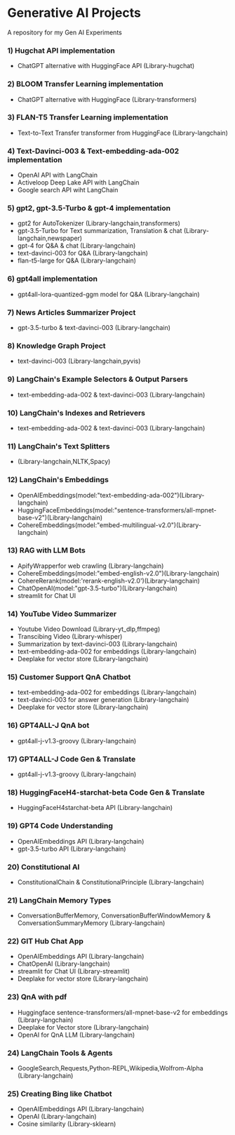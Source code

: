 # Generative AI Projects
A repository for my Gen AI Experiments

### 1) Hugchat API implementation
  - ChatGPT alternative with HuggingFace API (Library-hugchat)

### 2) BLOOM Transfer Learning implementation
  - ChatGPT alternative with HuggingFace (Library-transformers)

### 3) FLAN-T5 Transfer Learning implementation
  - Text-to-Text Transfer transformer from HuggingFace (Library-langchain)

### 4) Text-Davinci-003 & Text-embedding-ada-002 implementation
  - OpenAI API with LangChain
  - Activeloop Deep Lake API with LangChain
  - Google search API wiht LangChain

### 5) gpt2, gpt-3.5-Turbo & gpt-4 implementation
  - gpt2 for AutoTokenizer (Library-langchain,transformers)
  - gpt-3.5-Turbo for Text summarization, Translation & chat (Library-langchain,newspaper)
  - gpt-4 for Q&A & chat (Library-langchain)
  - text-davinci-003 for Q&A (Library-langchain)
  - flan-t5-large for Q&A (Library-langchain)
    
### 6) gpt4all implementation
  - gpt4all-lora-quantized-ggm model for Q&A (Library-langchain)

### 7) News Articles Summarizer Project
  - gpt-3.5-turbo & text-davinci-003 (Library-langchain)

### 8) Knowledge Graph Project
  - text-davinci-003 (Library-langchain,pyvis)

### 9) LangChain's Example Selectors & Output Parsers
  - text-embedding-ada-002 & text-davinci-003 (Library-langchain)

### 10) LangChain's Indexes and Retrievers
  - text-embedding-ada-002 & text-davinci-003 (Library-langchain)

### 11) LangChain's Text Splitters
  - (Library-langchain,NLTK,Spacy)

### 12) LangChain's Embeddings
  - OpenAIEmbeddings(model:"text-embedding-ada-002")(Library-langchain)
  - HuggingFaceEmbeddings(model:"sentence-transformers/all-mpnet-base-v2")(Library-langchain)
  - CohereEmbeddings(model:"embed-multilingual-v2.0")(Library-langchain)

### 13) RAG with LLM Bots
  - ApifyWrapperfor web crawling (Library-langchain)
  - CohereEmbeddings(model:"embed-english-v2.0")(Library-langchain)
  - CohereRerank(model:'rerank-english-v2.0')(Library-langchain)
  - ChatOpenAI(model:"gpt-3.5-turbo")(Library-langchain)
  - streamlit for Chat UI

### 14) YouTube Video Summarizer 
  - Youtube Video Download (Library-yt_dlp,ffmpeg)
  - Transcibing Video (Library-whisper)
  - Summarization by text-davinci-003 (Library-langchain)
  - text-embedding-ada-002 for embeddings (Library-langchain)
  - Deeplake for vector store (Library-langchain)

### 15) Customer Support QnA Chatbot
  - text-embedding-ada-002 for embeddings (Library-langchain)
  - text-davinci-003 for answer generation (Library-langchain)
  - Deeplake for vector store (Library-langchain)

### 16) GPT4ALL-J QnA bot
  - gpt4all-j-v1.3-groovy (Library-langchain)

### 17) GPT4ALL-J Code Gen & Translate
  - gpt4all-j-v1.3-groovy (Library-langchain)

### 18) HuggingFaceH4-starchat-beta Code Gen & Translate
  - HuggingFaceH4starchat-beta API (Library-langchain)

### 19) GPT4 Code Understanding
  - OpenAIEmbeddings API (Library-langchain)
  - gpt-3.5-turbo API (Library-langchain)

### 20) Constitutional AI
  - ConstitutionalChain & ConstitutionalPrinciple (Library-langchain)

### 21) LangChain Memory Types
  - ConversationBufferMemory, ConversationBufferWindowMemory & ConversationSummaryMemory (Library-langchain)

### 22) GIT Hub Chat App
  - OpenAIEmbeddings API (Library-langchain)
  - ChatOpenAI (Library-langchain)
  - streamlit for Chat UI (Library-streamlit)
  - Deeplake for vector store (Library-langchain)

### 23) QnA with pdf
  - Huggingface sentence-transformers/all-mpnet-base-v2 for embeddings (Library-langchain)
  - Deeplake for Vector store (Library-langchain)
  - OpenAI for QnA LLM (Library-langchain)

### 24) LangChain Tools & Agents
  - GoogleSearch,Requests,Python-REPL,Wikipedia,Wolfrom-Alpha (Library-langchain)

### 25) Creating Bing like Chatbot
  - OpenAIEmbeddings API (Library-langchain)
  - OpenAI (Library-langchain)
  - Cosine similarity (Library-sklearn)

